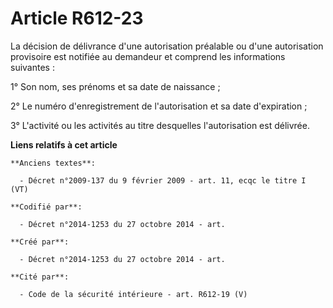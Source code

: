 # Article R612-23

La décision de délivrance d'une autorisation préalable ou d'une autorisation provisoire est notifiée au demandeur et comprend
les informations suivantes :

1° Son nom, ses prénoms et sa date de naissance ;

2° Le numéro d'enregistrement de l'autorisation et sa date d'expiration ;

3° L'activité ou les activités au titre desquelles l'autorisation est délivrée.

**Liens relatifs à cet article**

	**Anciens textes**:

	  - Décret n°2009-137 du 9 février 2009 - art. 11, ecqc le titre I (VT)

	**Codifié par**:

	  - Décret n°2014-1253 du 27 octobre 2014 - art.

	**Créé par**:

	  - Décret n°2014-1253 du 27 octobre 2014 - art.

	**Cité par**:

	  - Code de la sécurité intérieure - art. R612-19 (V)
